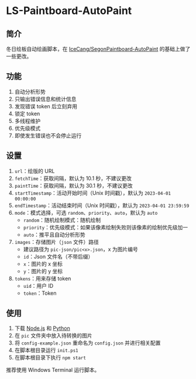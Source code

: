 # LS-Paintboard-AutoPaint

## 简介

冬日绘板自动绘画脚本，在 [IceCang/SegonPaintboard-AutoPaint](https://github.com/IceCang/SegonPaintboard-AutoPaint) 的基础上做了一些更改。

## 功能

1. 自动分析形势
2. 只输出错误信息和统计信息
3. 发现错误 token 后立刻弃用
4. 锁定 token
5. 多线程维护
6. 优先级模式
7. 即使发生错误也不会停止运行

## 设置

1. `url`：绘版的 URL
2. `fetchTime`：获取间隔，默认为 10.1 秒，不建议更改
3. `paintTime`：获取间隔，默认为 30.1 秒，不建议更改
4. `startTimestamp`：活动开始时间（Unix 时间戳），默认为 `2023-04-01 00:00:00`
5. `endTimestamp`：活动结束时间（Unix 时间戳），默认为 `2023-04-01 23:59:59`
6. `mode`：模式选择，可选 `random`、`priority`、`auto`，默认为 `auto`
    - `random`：随机绘制模式：随机绘制
    - `priority`：优先级模式：如果该像素绘制失败则该像素的绘制优先级加一
    - `auto`：推平且自动分析形势
7. `images`：存储图片（`json` 文件）路径
    - 建议路径为 `pic-json/pic<x>.json`，x 为图片编号
    - `id`：Json 文件名（不带后缀）
    - `x`：图片的 x 坐标
    - `y`：图片的 y 坐标
8. `tokens`：用来存储 token
    - `uid`：用户 ID
    - `token`：Token

## 使用

1. 下载 [Node.js](https://nodejs.org/zh-cn/) 和 [Python](https://www.python.org/downloads/)
2. 在 `pic` 文件夹中放入待转换的图片
3. 将 `config-example.json` 重命名为 `config.json` 并进行相关配置
4. 在脚本根目录运行 `init.ps1`
5. 在脚本根目录下执行 `npm start`

推荐使用 Windows Terminal 运行脚本。